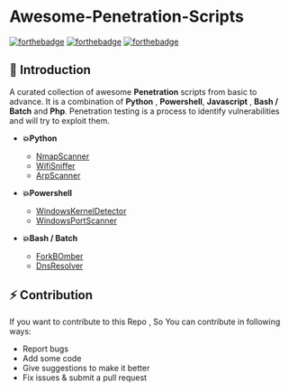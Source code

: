 # Awesome-Penetration-Scripts
[![forthebadge](https://forthebadge.com/images/badges/built-by-developers.svg)](https://forthebadge.com)
[![forthebadge](https://forthebadge.com/images/badges/built-with-swag.svg)](https://forthebadge.com)
[![forthebadge](https://forthebadge.com/images/badges/built-with-love.svg)](https://forthebadge.com)


## 📌 Introduction
A curated collection of awesome **Penetration** scripts from basic to advance. It is a combination of **Python** , **Powershell**, **Javascript** , **Bash / Batch** and **Php**. Penetration testing is a process to identify vulnerabilities and will try to exploit them.

- **💥Python**
	- [NmapScanner](https://github.com/ankitdobhal/Awesome-Penetration-Scripts/blob/master/nmapScanner.py)
   	- [WifiSniffer](https://github.com/ankitdobhal/Awesome-Penetration-Scripts/blob/master/WifiSniffer.py)
   	- [ArpScanner](https://github.com/ankitdobhal/Awesome-Penetration-Scripts/blob/master/ArpScanner.py)
 

- **💥Powershell**
	- [WindowsKernelDetector](https://github.com/ankitdobhal/Awesome-Penetration-Scripts/blob/master/kernelDetection.ps1)
	- [WindowsPortScanner](https://github.com/ankitdobhal/Awesome-Penetration-Scripts/blob/master/portscanner.ps1)



- **💥Bash / Batch**
	- [ForkBOmber](https://github.com/ankitdobhal/Awesome-Penetration-Scripts/blob/master/forbomber.bat)
	- [DnsResolver](https://github.com/ankitdobhal/Awesome-Penetration-Scripts/blob/master/dnsReverselookup.sh)


## ⚡ Contribution
   If you want to contribute to this Repo , So You can contribute in following ways:

- Report bugs
- Add some code
- Give suggestions to make it better
- Fix issues & submit a pull request
